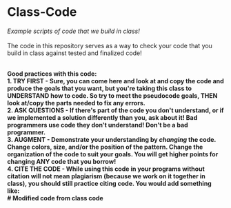 # Class-Code
<i>Example scripts of code that we build in class!</i>
<br>
<br>
The code in this repository serves as a way to check your code that you build in class against tested and finalized code! <b>
  
<br>
Good practices with this code:
<br>1. <b>TRY FIRST</b> - Sure, you can come here and look at and copy the code and produce the goals that you want, but you're taking this class to UNDERSTAND how to code. So try to meet the pseudocode goals, THEN look at/copy the parts needed to fix any errors.
<br>2. <b>ASK QUESTIONS</b> - If there's part of the code you don't understand, or if we implemented a solution differently than you, ask about it! Bad programmers use code they don't understand! Don't be a bad programmer.
<br>3. <b>AUGMENT</b> - Demonstrate your understanding by <i>changing</i> the code. Change colors, size, and/or the position of the pattern. Change the organization of the code to suit your goals. You will get higher points for changing ANY code that you borrow!
<br>4. <b>CITE THE CODE</b> - While using this code in your programs without citation will not mean plagiarism (because we work on it together in class), you should still practice citing code. You would add something like: <br>
# Modified code from class code
